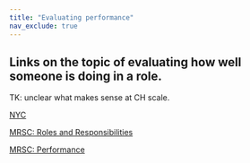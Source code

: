 ```yaml
---
title: "Evaluating performance"
nav_exclude: true
---
```

## Links on the topic of evaluating how well someone is doing in a role. 

TK: unclear what makes sense at CH scale. 

[NYC](https://www1.nyc.gov/site/operations/performance/reporting.page)

[MRSC: Roles and Responsibilities](https://mrsc.org/Home/Explore-Topics/Governance/Offices-and-Officers/Roles-and-Responsibilities.asp)



[MRSC: Performance](https://mrsc.org/Home/Explore-Topics/Management/Performance-Management/Performance-Measurement.aspx)


